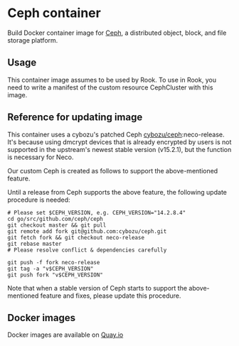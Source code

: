 Ceph container
==============

Build Docker container image for [Ceph][], a distributed object, block, and file storage platform.

Usage
-----

This container image assumes to be used by Rook.
To use in Rook, you need to write a manifest of the custom resource CephCluster with this image.

Reference for updating image
----------------------------

This container uses a cybozu's patched Ceph [cybozu/ceph][]:neco-release. It's because using dmcrypt devices that is already encrypted by users is not supported in the upstream's newest stable version (v15.2.1), but the function is  necessary for Neco.

Our custom Ceph is created as follows to support the above-mentioned feature.

Until a release from Ceph supports the above feature, the following update procedure is needed:

```
# Please set $CEPH_VERSION, e.g. CEPH_VERSION="14.2.8.4"
cd go/src/github.com/ceph/ceph
git checkout master && git pull
git remote add fork git@github.com:cybozu/ceph.git
git fetch fork && git checkout neco-release
git rebase master
# Please resolve conflict & dependencies carefully

git push -f fork neco-release
git tag -a "v$CEPH_VERSION"
git push fork "v$CEPH_VERSION"
```

Note that when a stable version of Ceph starts to support the above-mentioned feature and fixes, please update this procedure.

[Ceph]: https://github.com/ceph/ceph
[cybozu/ceph]: https://github.com/cybozu/ceph

Docker images
-------------

Docker images are available on [Quay.io](https://quay.io/repository/cybozu/ceph)
